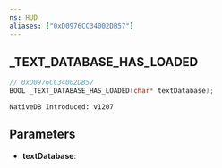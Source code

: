 ```yaml
---
ns: HUD
aliases: ["0xD0976CC34002DB57"]
---
```

## _TEXT_DATABASE_HAS_LOADED

```c
// 0xD0976CC34002DB57
BOOL _TEXT_DATABASE_HAS_LOADED(char* textDatabase);
```

```
NativeDB Introduced: v1207
```

## Parameters
* **textDatabase**:
